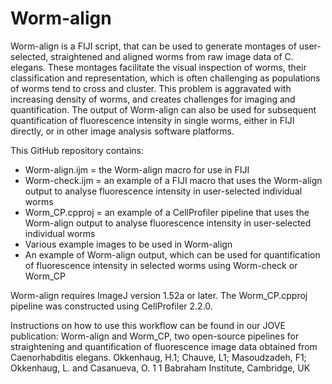 # Worm-align
Worm-align is a FIJI script, that can be used to generate montages of user-selected, straightened and aligned worms from raw image data of C. elegans. These montages facilitate the visual inspection of worms, their classification and representation, which is often challenging as populations of worms tend to cross and cluster. This problem is aggravated with increasing density of worms, and creates challenges for imaging and quantification. The output of Worm-align can also be used for subsequent quantification of fluorescence intensity in single worms, either in FIJI directly, or in other image analysis software platforms. 

This GitHub repository contains:
* Worm-align.ijm = the Worm-align macro for use in FIJI
* Worm-check.ijm = an example of a FIJI macro that uses the Worm-align output to analyse fluorescence intensity in user-selected individual worms
* Worm_CP.cpproj = an example of a CellProfiler pipeline that uses the Worm-align output to analyse fluorescence intensity in user-selected individual worms
* Various example images to be used in Worm-align
* An example of Worm-align output, which can be used for quantification of fluorescence intensity in selected worms using Worm-check or Worm_CP

Worm-align requires ImageJ version 1.52a or later.
The Worm_CP.cpproj pipeline was constructed using CellProfiler 2.2.0.


Instructions on how to use this workflow can be found in our JOVE publication: 
Worm-align and Worm_CP, two open-source pipelines for straightening and quantification of fluorescence image data obtained from Caenorhabditis elegans.
Okkenhaug, H.1; Chauve, L1; Masoudzadeh, F1; Okkenhaug, L. and Casanueva, O. 1
1 Babraham Institute, Cambridge, UK


